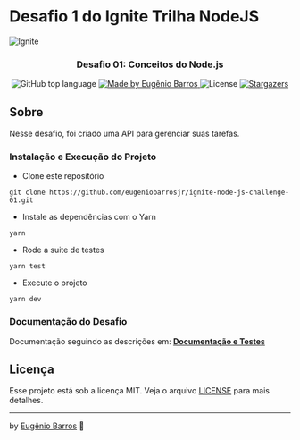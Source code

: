 # Desafio 1 do Ignite Trilha NodeJS

<img alt="Ignite" src="https://www.notion.so/image/https%3A%2F%2Fs3-us-west-2.amazonaws.com%2Fsecure.notion-static.com%2Fad01ee79-762a-4775-bbb6-354f2f42879a%2Fcover-node.js.png?table=block&id=59ccb235-aecd-43a6-a06b-f09a24e7ede8&width=5000&userId=&cache=v2" />

<h3 align="center">
  Desafio 01: Conceitos do Node.js
</h3>

<p align="center">
  <img alt="GitHub top language" src="https://img.shields.io/github/languages/top/prenato84/ignite-conceitos-nodejs?style=flat">

  <a href="https://rocketseat.com.br">
    <img alt="Made by Eugênio Barros" src="https://img.shields.io/badge/made%20by-Eugenio%20Barros-orange">
  </a>

  <img alt="License" src="https://img.shields.io/badge/license-MIT-%2304D361">

  <a href="https://github.com/rocketseat-education/ignite-template-conceitos-do-nodejs/stargazers">
    <img alt="Stargazers" src="https://img.shields.io/github/stars/rocketseat-education/ignite-template-conceitos-do-nodejs?style=social">
  </a>
</p>

## Sobre

Nesse desafio, foi criado uma API para gerenciar suas tarefas.

### Instalação e Execução do Projeto

- Clone este repositório

```
git clone https://github.com/eugeniobarrosjr/ignite-node-js-challenge-01.git
```

- Instale as dependências com o Yarn

```
yarn
```

- Rode a suite de testes

```
yarn test
```

- Execute o projeto

```
yarn dev
```


### Documentação do Desafio

Documentação seguindo as descrições em: **[Documentação e Testes](https://www.notion.so/Desafio-01-Conceitos-do-Node-js-59ccb235aecd43a6a06bf09a24e7ede8)**


## Licença

Esse projeto está sob a licença MIT. Veja o arquivo [LICENSE](https://github.com/git/git-scm.com/blob/master/MIT-LICENSE.txt) para mais detalhes.

---

by <a href="https://www.linkedin.com/in/eugeniobarrosjr/">Eugênio Barros</a> :wave:
